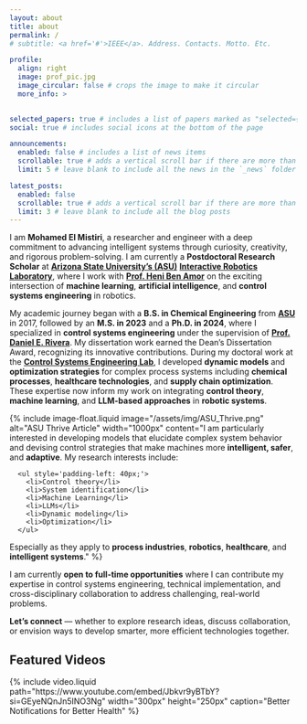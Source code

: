 ```yaml
---
layout: about
title: about
permalink: /
# subtitle: <a href='#'>IEEE</a>. Address. Contacts. Motto. Etc.

profile:
  align: right
  image: prof_pic.jpg
  image_circular: false # crops the image to make it circular
  more_info: >
    

selected_papers: true # includes a list of papers marked as "selected={true}"
social: true # includes social icons at the bottom of the page

announcements:
  enabled: false # includes a list of news items
  scrollable: true # adds a vertical scroll bar if there are more than 3 news items
  limit: 5 # leave blank to include all the news in the `_news` folder

latest_posts:
  enabled: false
  scrollable: true # adds a vertical scroll bar if there are more than 3 new posts items
  limit: 3 # leave blank to include all the blog posts
---
```


<!-- Mohamed El Mistiri is Postdoctoral Research Scientist at [ASU's](https://scai.engineering.asu.edu/) [Interactive Robotics Laboratory](https://interactive-robotics.engineering.asu.edu/), working with [Prof. Heni Ben Amor](https://henibenamor.weebly.com/about.html) on the integration of ML, AI, Control Systems Engineering in robotics. 
Mohamed El Mistiri received the B.S. degree in chemical engineering from Arizona State University (ASU), Tempe, AZ, USA, in 2017, the M.S. degree in chemical engineering from ASU, Tempe, AZ, USA, in 2023, and the Ph.D. degree in chemical engineering with a focus on control systems from ASU, Tempe, AZ, USA, in 2024. From 2020 to 2024 he was a member of the Control Systems Engineering Lab in ASU, Tempe, AZ, USA. Since January 2025, he has been a Postdoctoral Research Scholar in the Interactive Robotics Laboratory at ASU, Tempe, AZ, USA. His research interests include control theory, system identification, dynamic modeling, and optimization in process systems, robotics, supply chain management, and healthcare. -->


I am **Mohamed El Mistiri**, a researcher and engineer with a deep commitment to advancing intelligent systems through curiosity, creativity, and rigorous problem-solving. I am currently a **Postdoctoral Research Scholar** at **[Arizona State University’s (ASU)](https://scai.engineering.asu.edu/)** **[Interactive Robotics Laboratory](https://interactive-robotics.engineering.asu.edu/)**, where I work with **[Prof. Heni Ben Amor](https://henibenamor.weebly.com/about.html)** on the exciting intersection of **machine learning**, **artificial intelligence**, and **control systems engineering** in robotics.

My academic journey began with a **B.S. in Chemical Engineering** from **[ASU](https://semte.engineering.asu.edu/)** in 2017, followed by an **M.S. in 2023** and a **Ph.D. in 2024**, where I specialized in **control systems engineering** under the supervision of **[Prof. Daniel E. Rivera](https://search.asu.edu/profile/29494)**. My dissertation work earned the Dean’s Dissertation Award, recognizing its innovative contributions. During my doctoral work at the **[Control Systems Engineering Lab](https://labs.engineering.asu.edu/csel/)**, I developed **dynamic models** and **optimization strategies** for complex process systems including **chemical processes**, **healthcare technologies**, and **supply chain optimization**. These expertise now inform my work on integrating **control theory**, **machine learning**, and **LLM-based approaches** in **robotic systems**.


<!-- <div style="clear: both;">
  <img src="assets/img/ASU-Thrive.png" alt="ASU Thrive Article, Impact Makers: Dr Heni Ben Amor and Dr Mohamed El Mistiri Make Robots to Assist Us in Our Homes" style="float: left; margin-right: 20px; margin-bottom: 10px; width: 300px;">
  
  <!-- I am particularly interested in developing models that elucidate complex system behavior and devising control strategies that make machines more **intelligent, safer**, and **adaptive**. My research interests include:

- Control theory  
- System identification  
- Machine Learning
- LLMs
- Dynamic modeling  
- Optimization  

Especially as they apply to **process industries**, **robotics**, **healthcare**, and **intelligent systems**. -->
<!-- <p>I am particularly interested in developing models that elucidate complex system behavior and devising control strategies that make machines more <strong>intelligent, safer</strong>, and <strong>adaptive</strong>. My research interests include:</p>

  <ul>
    <li>Control theory</li>
    <li>System identification</li>
    <li>Machine Learning</li>
    <li>LLMs</li>
    <li>Dynamic modeling</li>
    <li>Optimization</li>
  </ul>

  <p>Especially as they apply to <strong>process industries</strong>, <strong>robotics</strong>, <strong>healthcare</strong>, and <strong>intelligent systems</strong>.</p>
</div> --> 

{% include image-float.liquid 
   image="/assets/img/ASU_Thrive.png" 
   alt="ASU Thrive Article" 
   width="1000px"
   content="I am particularly interested in developing models that elucidate complex system behavior and devising control strategies that make machines more **intelligent, safer**, and **adaptive**. My research interests include:

      <ul style='padding-left: 40px;'>
        <li>Control theory</li>
        <li>System identification</li>
        <li>Machine Learning</li>
        <li>LLMs</li>
        <li>Dynamic modeling</li>
        <li>Optimization</li>
      </ul> 

  Especially as they apply to **process industries**, **robotics**, **healthcare**, and **intelligent systems**."
%}


I am currently **open to full-time opportunities** where I can contribute my expertise in control systems engineering, technical implementation, and cross-disciplinary collaboration to address challenging, real-world problems.

**Let’s connect** — whether to explore research ideas, discuss collaboration, or envision ways to develop smarter, more efficient technologies together.


<h2>Featured Videos</h2>
{% include video.liquid path="https://www.youtube.com/embed/Jbkvr9yBTbY?si=GEyeNQnJn5INO3Ng" width="300px" height="250px" caption="Better Notifications for Better Health" %}
  
